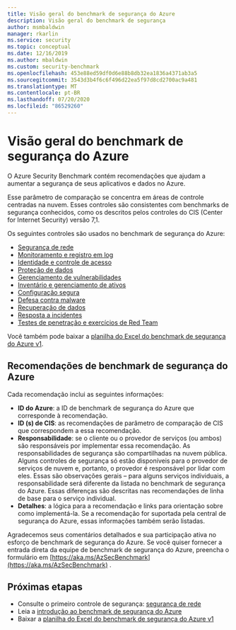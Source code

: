```yaml
---
title: Visão geral do benchmark de segurança do Azure
description: Visão geral do benchmark de segurança
author: msmbaldwin
manager: rkarlin
ms.service: security
ms.topic: conceptual
ms.date: 12/16/2019
ms.author: mbaldwin
ms.custom: security-benchmark
ms.openlocfilehash: 453e88ed59df0d6e88b8db32ea1836a4371ab3a5
ms.sourcegitcommit: 3543d3b4f6c6f496d22ea5f97d8cd2700ac9a481
ms.translationtype: MT
ms.contentlocale: pt-BR
ms.lasthandoff: 07/20/2020
ms.locfileid: "86529260"
---
```

# <a name="overview-of-the-azure-security-benchmark"></a>Visão geral do benchmark de segurança do Azure

O Azure Security Benchmark contém recomendações que ajudam a aumentar a segurança de seus aplicativos e dados no Azure.

Esse parâmetro de comparação se concentra em áreas de controle centradas na nuvem. Esses controles são consistentes com benchmarks de segurança conhecidos, como os descritos pelos controles do CIS (Center for Internet Security) versão 7,1.

Os seguintes controles são usados no benchmark de segurança do Azure: 

- [Segurança de rede](security-control-network-security.md)
- [Monitoramento e registro em log](security-control-logging-monitoring.md)
- [Identidade e controle de acesso](security-control-identity-access-control.md)
- [Proteção de dados](security-control-data-protection.md)
- [Gerenciamento de vulnerabilidades](security-control-vulnerability-management.md)
- [Inventário e gerenciamento de ativos](security-control-inventory-asset-management.md)
- [Configuração segura](security-control-secure-configuration.md)
- [Defesa contra malware](security-control-malware-defense.md)
- [Recuperação de dados](security-control-data-recovery.md)
- [Resposta a incidentes](security-control-incident-response.md)
- [Testes de penetração e exercícios de Red Team](security-control-penetration-tests-red-team-exercises.md)

Você também pode baixar a [planilha do Excel do benchmark de segurança do Azure v1](https://github.com/MicrosoftDocs/SecurityBenchmarks/tree/master/spreadsheets).

## <a name="azure-security-benchmark-recommendations"></a>Recomendações de benchmark de segurança do Azure 

Cada recomendação inclui as seguintes informações: 

- **ID do Azure**: a ID de benchmark de segurança do Azure que corresponde à recomendação. 
- **ID (s) de CIS**: as recomendações de parâmetro de comparação de CIS que correspondem a essa recomendação.  
- **Responsabilidade**: se o cliente ou o provedor de serviços (ou ambos) são responsáveis por implementar essa recomendação. As responsabilidades de segurança são compartilhadas na nuvem pública. Alguns controles de segurança só estão disponíveis para o provedor de serviços de nuvem e, portanto, o provedor é responsável por lidar com eles. Essas são observações gerais – para alguns serviços individuais, a responsabilidade será diferente da listada no benchmark de segurança do Azure. Essas diferenças são descritas nas recomendações de linha de base para o serviço individual. 
- **Detalhes**: a lógica para a recomendação e links para orientação sobre como implementá-la. Se a recomendação for suportada pela central de segurança do Azure, essas informações também serão listadas.

Agradecemos seus comentários detalhados e sua participação ativa no esforço de benchmark de segurança do Azure. Se você quiser fornecer a entrada direta da equipe de benchmark de segurança do Azure, preencha o formulário em [https://aka.ms/AzSecBenchmark](https://aka.ms/AzSecBenchmark) .

## <a name="next-steps"></a>Próximas etapas

- Consulte o primeiro controle de segurança: [segurança de rede](security-control-network-security.md)
- Leia a [introdução ao benchmark de segurança do Azure](introduction.md)
- Baixar a [planilha do Excel do benchmark de segurança do Azure v1](https://github.com/MicrosoftDocs/SecurityBenchmarks/tree/master/spreadsheets)
